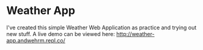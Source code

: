 # Weather App
I've created this simple Weather Web Application as practice and trying out new stuff.
A live demo can be viewed here: http://weather-app.andwehrm.repl.co/

